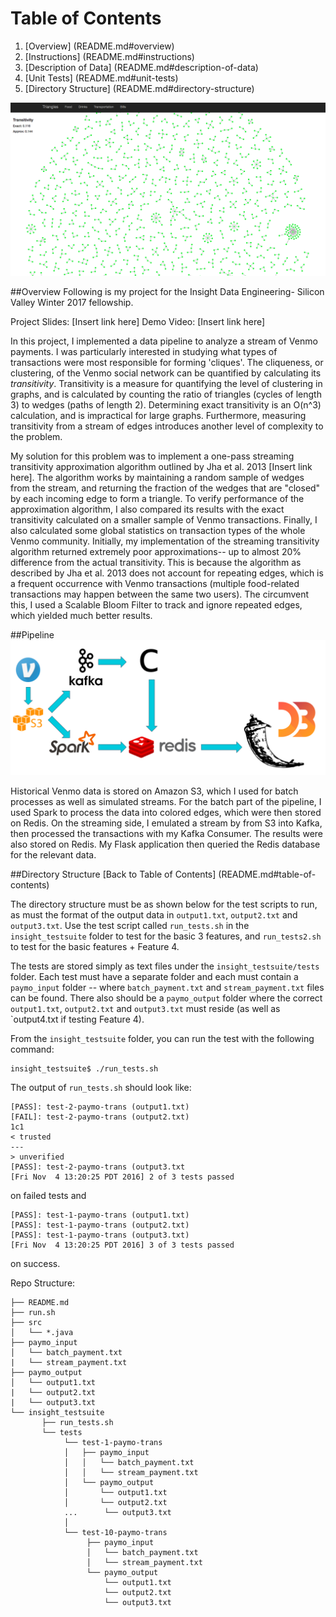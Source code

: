 # Table of Contents

1. [Overview] (README.md#overview)
2. [Instructions] (README.md#instructions)
3. [Description of Data] (README.md#description-of-data)
4. [Unit Tests] (README.md#unit-tests)
5. [Directory Structure] (README.md#directory-structure)

<img src="./images/bills_graph.png" width="600">

##Overview
Following is my project for the Insight Data Engineering- Silicon Valley Winter 2017 fellowship.

Project Slides: [Insert link here]
Demo Video: [Insert link here]

In this project, I implemented a data pipeline to analyze a stream of Venmo payments. I was particularly interested in studying what types of transactions were most responsible for forming 'cliques'. The cliqueness, or clustering, of the Venmo social network can be quantified by calculating its <i>transitivity</i>. Transitivity is a measure for quantifying the level of clustering in graphs, and is calculated by counting the ratio of triangles (cycles of length 3) to wedges (paths of length 2).
Determining exact transitivity is an O(n^3) calculation, and is impractical for large graphs. Furthermore, measuring transitivity from a stream of edges introduces another level of complexity to the problem.

My solution for this problem was to implement a one-pass streaming transitivity approximation algorithm outlined by Jha et al. 2013 [Insert link here]. The algorithm works by maintaining a random sample of wedges from the stream, and returning the fraction of the wedges that are "closed" by each incoming edge to form a triangle. To verify performance of the approximation algorithm, I also compared its results with the exact transitivity calculated on a smaller sample of Venmo transactions. Finally, I also calculated some global statistics on transaction types of the whole Venmo community.
Initially, my implementation of the streaming transitivity algorithm returned extremely poor approximations-- up to almost 20% difference from the actual transitivity. This is because the algorithm as described by Jha et al. 2013 does not account for repeating edges, which is a frequent occurrence with Venmo transactions (multiple food-related transactions may happen between the same two users). The circumvent this, I used a Scalable Bloom Filter to track and ignore repeated edges, which yielded much better results.


##Pipeline
<img src="./images/pipeline.png" width="600">

Historical Venmo data is stored on Amazon S3, which I used for batch processes as well as simulated streams. For the batch part of the pipeline, I used Spark to process the data into colored edges, which were then stored on Redis. On the streaming side, I emulated a stream by from S3 into Kafka, then processed the transactions with my Kafka Consumer. The results were also stored on Redis. My Flask application then queried the Redis database for the relevant data.


##Directory Structure
[Back to Table of Contents] (README.md#table-of-contents)

The directory structure must be as shown below for the test scripts to run, as must the format of the output data in `output1.txt`, `output2.txt` and `output3.txt`. 
Use the test script called `run_tests.sh` in the `insight_testsuite` folder to test for the basic 3 features, and `run_tests2.sh` to test for the basic features + Feature 4.

The tests are stored simply as text files under the `insight_testsuite/tests` folder. Each test must have a separate folder and each must contain a `paymo_input` folder -- where `batch_payment.txt` and `stream_payment.txt` files can be found. 
There also should be a `paymo_output` folder where the correct `output1.txt`, `output2.txt` and `output3.txt` must reside (as well as `output4.txt if testing Feature 4).

From the `insight_testsuite` folder, you can run the test with the following command:

	insight_testsuite$ ./run_tests.sh 

The output of `run_tests.sh` should look like:

    [PASS]: test-2-paymo-trans (output1.txt)
    [FAIL]: test-2-paymo-trans (output2.txt)
    1c1
    < trusted
    ---
    > unverified
    [PASS]: test-2-paymo-trans (output3.txt
    [Fri Nov  4 13:20:25 PDT 2016] 2 of 3 tests passed

on failed tests and	
	
	[PASS]: test-1-paymo-trans (output1.txt)
	[PASS]: test-1-paymo-trans (output2.txt)
	[PASS]: test-1-paymo-trans (output3.txt)
	[Fri Nov  4 13:20:25 PDT 2016] 3 of 3 tests passed
on success.



Repo Structure:

	├── README.md 
	├── run.sh
	├── src
	│  	└── *.java
	├── paymo_input
	│   └── batch_payment.txt
	|   └── stream_payment.txt
	├── paymo_output
	│   └── output1.txt
	|   └── output2.txt
	|   └── output3.txt
	└── insight_testsuite
	 	   ├── run_tests.sh
		   └── tests
	        	└── test-1-paymo-trans
        		│   ├── paymo_input
        		│   │   └── batch_payment.txt
        		│   │   └── stream_payment.txt
        		│   └── paymo_output
        		│       └── output1.txt
        		│       └── output2.txt
        		...      └── output3.txt
        		│               
        		└── test-10-paymo-trans
            		 ├── paymo_input
        		     │   └── batch_payment.txt
        		     │   └── stream_payment.txt
        		     └── paymo_output
        		         └── output1.txt
        		         └── output2.txt
        		         └── output3.txt
